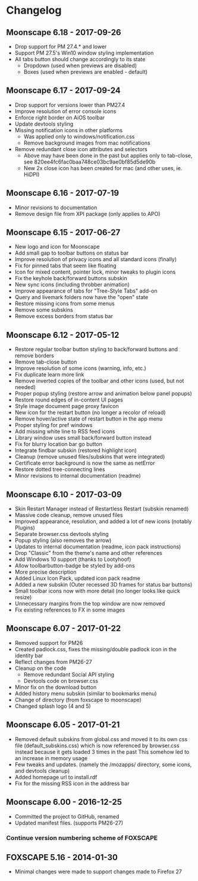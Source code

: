# Changelog

## Moonscape 6.18 - 2017-09-26
- Drop support for PM 27.4.* and lower
- Support PM 27.5's Win10 window styling implementation
- All tabs button should change accordingly to its state
  - Dropdown (used when previews are disabled)
  - Boxes (used when previews are enabled - default)

## Moonscape 6.17 - 2017-09-24
- Drop support for versions lower than PM27.4
- Improve resolution of error console icons
- Enforce right border on AiOS toolbar
- Update devtools styling
- Missing notification icons in other platforms
  - Was applied only to windows/notification.css
  - Remove background images from mac notifications
- Remove redundant close icon attributes and selectors
  - Above may have been done in the past but applies only to tab-close, see 820ee4fc6fac0baa748ce03bc9ae0bf85d5de90b
  - New 2x close icon has been created for mac (and other uses, ie. HiDPI)

## Moonscape 6.16 - 2017-07-19
- Minor revisions to documentation
- Remove design file from XPI package (only applies to APO)

## Moonscape 6.15 - 2017-06-27
- New logo and icon for Moonscape
- Add small gap to toolbar buttons on status bar
- Improve resolution of privacy icons and all standard icons (finally)
- Fix for pinned tabs that seem like floating
- Icon for mixed content, pointer lock, minor tweaks to plugin icons
- Fix the keyhole back/forward buttons subskin
- New sync icons (including throbber animation)
- Improve appearance of tabs for "Tree-Style Tabs" add-on
- Query and livemark folders now have the "open" state
- Restore missing icons from some menus
- Remove some subskins
- Remove excess borders from status bar

## Moonscape 6.12 - 2017-05-12
- Restore regular toolbar button styling to back/forward buttons and remove borders
- Remove tab-close button
- Improve resolution of some icons (warning, info, etc.)
- Fix duplicate learn more link
- Remove inverted copies of the toolbar and other icons (used, but not needed)
- Proper popup styling (restore arrow and animation below panel popups)
- Restore round edges of in-content UI pages
- Style image document page proxy favicon
- New icon for the restart button (no longer a recolor of reload)
- Remove hover/active state of restart button in the app menu
- Proper styling for pref windows
- Add missing white line to RSS feed icons
- Library window uses small back/forward button instead
- Fix for blurry location bar go button
- Integrate findbar subskin (restored highlight icon)
- Cleanup (remove unused files/subskins that were integrated)
- Certificate error background is now the same as netError
- Restore dotted tree-connecting lines
- Minor revisions to internal documentation (readme)
	
## Moonscape 6.10 - 2017-03-09
- Skin Restart Manager instead of Restartless Restart (subskin renamed)
- Massive code cleanup, remove unused files
- Improved appearance, resolution, and added a lot of new icons (notably Plugins)
- Separate browser.css devtools styling
- Popup styling (also removes the arrow)
- Updates to internal documentation (readme, icon pack instructions)
- Drop "Classic" from the theme's name and other references
- Add Windows 10 support (thanks to Lootyhoof)
- Allow toolbarbutton-badge be styled by add-ons
- More precise description
- Added Linux Icon Pack, updated icon pack readme
- Added a new subskin (Outer recessed 3D frames for status bar buttons)
- Small toolbar icons now with more detail (no longer looks like quick resize)
- Unnecessary margins from the top window are now removed
- Fix existing references to FX in some images

## Moonscape 6.07 - 2017-01-22
- Removed support for PM26
- Created padlock.css, fixes the missing/double padlock icon in the identity bar
- Reflect changes from PM26-27
- Cleanup on the code
  - Remove redundant Social API styling
  - Devtools code on browser.css
- Minor fix on the download button
- Added history menu subskin (similar to bookmarks menu)
- Change of directory (from foxscape to moonscape)
- Changed splash logo (4 and 5)

## Moonscape 6.05 - 2017-01-21
- Removed default subskins from global.css and moved it to its own css file (default_subskins.css)
  which is now referenced by browser.css instead because it gets loaded 3 times in the past
  This somehow led to an increase in memory usage
- Few tweaks and updates. (namely the /mozapps/ directory, some icons, and devtools cleanup)
- Added homepage url to install.rdf
- Fix for the missing RSS icon in the address bar

## Moonscape 6.00 - 2016-12-25
- Committed the project to GitHub, renamed
- Updated manifest files. (supports PM26-27)

### Continue version numbering scheme of FOXSCAPE

## FOXSCAPE 5.16 - 2014-01-30
- Minimal changes were made to support changes made to Firefox 27